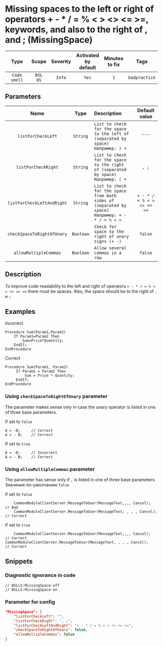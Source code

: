 # Missing spaces to the left or right of operators + - * / = % < > <> <= >=, keywords, and also to the right of , and ; (MissingSpace)

 |     Type     |        Scope        | Severity | Activated<br>by default | Minutes<br>to fix |     Tags      |
 |:------------:|:-------------------:|:--------:|:-----------------------------:|:-----------------------:|:-------------:|
 | `Code smell` | `BSL`<br>`OS` |  `Info`  |             `Yes`             |           `1`           | `badpractice` |

## Parameters

 |            Name            |   Type    | Description                                                                                           |                Default value                 |
 |:--------------------------:|:---------:|:----------------------------------------------------------------------------------------------------- |:--------------------------------------------:|
 |     `listForCheckLeft`     | `String`  | `List to check for the space to the left of (separated by space) Например: ) =`                       |                 ``````                 |
 |    `listForCheckRight`     | `String`  | `List to check for the space to the right of (separated by space) Например: ( =`                      |                    `, ;`                     |
 | `listForCheckLeftAndRight` | `String`  | `List to check for the space from both sides of (separated by space) Например: + - * / = % < >` | `+ - * / = % < > <> <= >=` |
 | `checkSpaceToRightOfUnary` | `Boolean` | `Check for space to the right of unary signs (+ -)`                                                   |                   `false`                    |
 |   `allowMultipleCommas`    | `Boolean` | `Allow several commas in a row`                                                                       |                   `false`                    | 

<!-- Блоки выше заполняются автоматически, не трогать -->
## Description

To improve code readability to the left and right of operators `+ - * / = % < > <> <= >=` there must be spaces. Also, the space should be to the right of `,` и `;`

## Examples

Incorrect

```bsl
Procedure Sum(Param1,Param2)
    If Param1=Param2 Then
        Sum=Price*Quantity;
    EndIf;
EndProcedure
```

Correct

```bsl
Procedure Sum(Param1, Param2)
     If Param1 = Param2 Then
         Sum = Price * Quantity;
     EndIf;
EndProcedure
```

### Using `checkSpaceToRightOfUnary` parameter

The parameter makes sense only in case the unary operator is listed in one of three base parameters.

If set to `false`

```bsl
А = -B;     // Correct
А = - B;    // Correct
```

If set to `true`

```bsl
А = -B;     // Incorrect
А = - B;    // Correct
```

### Using `allowMultipleCommas` parameter

The parameter has sense only if `,` is listed in one of three base parameters Значение по-умолчанию `false`

If set to `false`

```bsl
    CommonModuleClientServer.MessageToUser(MessageText,,,, Cancel);        // Bad
    CommonModuleClientServer.MessageToUser(MessageText, , , , Cancel);     // Correct
```

If set to `true`

```bsl
    CommonModuleClientServer.MessageToUser(MessageText,,,, Cancel);        // Correct
CommonModuleClientServer.MessageToUser(MessageText, , , , Cancel);     // Correct
```

## Snippets

<!-- Блоки ниже заполняются автоматически, не трогать -->
### Diagnostic ignorance in code

```bsl
// BSLLS:MissingSpace-off
// BSLLS:MissingSpace-on
```

### Parameter for config

```json
"MissingSpace": {
    "listForCheckLeft": "",
    "listForCheckRight": ", ;",
    "listForCheckLeftAndRight": "+ - * / = % < > <> <= >=",
    "checkSpaceToRightOfUnary": false,
    "allowMultipleCommas": false
}
```
